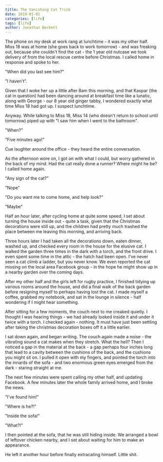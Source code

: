 ```yaml
---
title: The Vanishing Cat Trick
date: 2019-01-01
categories: [life]
tags: [life]
author: Jonathan Beckett
---
```


The phone on my desk at work rang at lunchtime - it was my other half. Miss 18 was at home (she goes back to work tomorrow) - and was freaking out, because she couldn't find the cat - the 1 year old nutcase we took delivery of from the local rescue centre before Christmas. I called home in response and spoke to her.

"When did you last see him?"

"I haven't".

Given that I woke her up a little after 8am this morning, and that Kaspar (the cat in question) had been dancing around at breakfast time like a lunatic, along with George - our 8 year old ginger tabby, I wondered exactly what time Miss 18 had got up. I suspect lunchtime.

Anyway. While talking to Miss 18, Miss 14 (who doesn't return to school until tomorrow) piped up with "I saw him when I went to the bathroom".

"When?"

"Five minutes ago!"

Cue laughter around the office - they heard the entire conversation.

As the afternoon wore on, I got on with what I could, but worry gathered in the back of my mind. Had the cat really done a runner? Where might he be? I called home again.

"Any sign of the cat?"

"Nope"

"Do you want me to come home, and help look?"

"Maybe"

Half an hour later, after cycling home at quite some speed, I set about turning the house inside out - quite a task, given that the Christmas decorations were still up, and the children had pretty much trashed the place between me leaving this morning, and arriving back.

Three hours later I had taken all the decorations down, eaten dinner, washed up, and checked every room in the house for the elusive cat. I walked the garden three times in the dark with a torch, and the front drive. I even spent some time in the attic - the hatch had been open. I've never seen a cat climb a ladder, but you never know. We even reported the cat missing on the local area Facebook group - in the hope he might show up in a nearby garden over the coming days.

After my other half and the girls left for rugby practice, I finished tidying up various rooms around the house, and did a final walk of the back garden before resigning myself to perhaps having lost the cat. I made myself a coffee, grabbed my notebook, and sat in the lounge in silence - half wondering if I might hear something.

After sitting for a few moments, the couch next to me creaked quietly. I thought I was hearing things - we had already looked inside it and under it twice with a torch. I checked again - nothing. It must have just been settling after taking the christmas decoration boxes off it a little earlier.

I sat down again, and began writing. The couch again made a noise - the vibrating sound a cat makes when they stretch. What the hell? Then I noticed a gap in the material at the back - a gap perhaps four inches long that lead to a cavity between the cushions of the back, and the cushions you might sit on. I pulled it open with my fingers, and pointed the torch into the innards of the sofa - and two enormous green eyes emerged from the dark - staring straight at me.

The next few minutes were spent calling my other half, and updating Facebook. A few minutes later the whole family arrived home, and I broke the news.

"I've found him!"

"Where is he?!"

"Inside the sofa!"

"What?!"

I then pointed at the sofa, that he was still hiding inside. We arranged a bowl of leftover chicken nearby, and I set about waiting for him to make an appearance.

He left it another hour before finally extracating himself. Little shit.